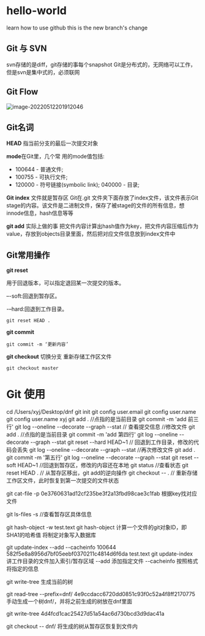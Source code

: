 # hello-world
learn how to use github
this is the new branch's change

## Git 与 SVN

svn存储的是diff，git存储的事每个snapshot
Git是分布式的，无网络可以工作，但是svn是集中式的，必须联网

## Git Flow

![image-20220512201912046](http://xingyajie.oss-cn-hangzhou.aliyuncs.com/uPic/image-20220512201912046.png)

## Git名词

**HEAD** 指当前分支的最后一次提交对象

**mode**在Git里，几个常 用的mode值包括:

- 100644 - 普通文件;
- 100755 - 可执行文件;
- 120000 - 符号链接(symbolic link); 040000 - 目录;

**Git index**  文件就是暂存区
Git在.git 文件夹下面存放了index文件，该文件表示Git stage的内容。该文件是二进制文件，保存了被stage的文件的所有信息，想innode信息，hash信息等等

**git add** 实际上做的事
把文件内容计算出hash值作为key，把文件内容压缩后作为value，存放到objects目录里面，然后把对应文件信息放到index文件中

## Git常用操作

**git reset**

用于回退版本，可以指定退回某一次提交的版本。

–-soft:回退到暂存区。

-–hard:回退到工作目录。 

```
git reset HEAD .
```

**git commit**

```
git commit -m ‘更新内容’
```

**git checkout** 
切换分支
重新存储工作区文件

```
git checkout master
```

# Git 使用

cd /Users/xyj/Desktop/dnf
git init
git config user.email
git config user.name 
git config user.name xyj
git add . //点指的是当前目录
git commit -m 'add 前三行'
git log --oneline --decorate --graph --stat  // 查看提交信息
//修改文件 
git add . //点指的是当前目录
git commit -m 'add 第四行'
git log --oneline --decorate --graph --stat
git reset --hard HEAD~1  // 回退到工作目录，修改的代码会丢失
git log --oneline --decorate --graph --stat
//再次修改文件
git add . 
git commit -m '第五行'
git log --oneline --decorate --graph --stat
git reset --soft HEAD~1 //回退到暂存区，修改的内容还在本地
git status //查看状态
git reset HEAD .  // 从暂存区移出，git add的逆向操作
git checkout -- . // 重新存储工作区文件，此时恢复到第一次提交的文件状态

git cat-file -p 0e3760631ad12cf235be3f2a13fbd98cae3c1fab 根据key找对应文件

git ls-files -s //查看暂存区具体信息

git hash-object -w test.text
    git hash-object 计算一个文件的git对象ID，即SHA1的哈希值
    将制定对象写入数据库

git update-index --add --cacheinfo 100644 582f5e8a8956d7bf05eebf0370211c4814d6f6da test.text
    git update-index 讲工作目录的文件加入索引/暂存区域
    --add 添加指定文件
    --cacheinfo 按照格式将指定的信息

git write-tree 生成当前的树

git read-tree --prefix=dnf/ 4e9ccdacc6720dd0851c93f0c52a4f8ff2170775
手动生成一个树dnf/，并将之前生成的树放在dnf里面

git write-tree 4d4fcd1cac25427d51a54ac6d730bcd3d9dac41a

git checkout -- dnf/ 将生成的树从暂存区恢复到文件内
